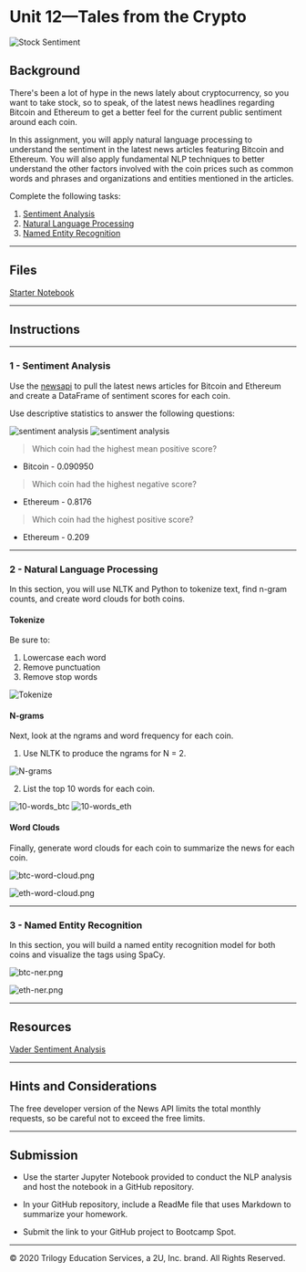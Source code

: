 # Unit 12—Tales from the Crypto

![Stock Sentiment](Images/sentimental.jpeg)

## Background

There's been a lot of hype in the news lately about cryptocurrency, so you want to take stock, so to speak, of the latest news headlines regarding Bitcoin and Ethereum to get a better feel for the current public sentiment around each coin.

In this assignment, you will apply natural language processing to understand the sentiment in the latest news articles featuring Bitcoin and Ethereum. You will also apply fundamental NLP techniques to better understand the other factors involved with the coin prices such as common words and phrases and organizations and entities mentioned in the articles.

Complete the following tasks:

1. [Sentiment Analysis](#1---Sentiment-Analysis)
2. [Natural Language Processing](#2---Natural-Language-Processing)
3. [Named Entity Recognition](#3---Named-Entity-Recognition)

---

## Files

[Starter Notebook](Starter_Code/crypto_sentiment.ipynb)

---

## Instructions

----

### 1 - Sentiment Analysis

Use the [newsapi](https://newsapi.org/) to pull the latest news articles for Bitcoin and Ethereum and create a DataFrame of sentiment scores for each coin.

Use descriptive statistics to answer the following questions:

![sentiment analysis](Images/btc_sentiment.JPG)
![sentiment analysis](Images/ethereum_sentiment.JPG)

> Which coin had the highest mean positive score?
*  Bitcoin - 0.090950

> Which coin had the highest negative score?
*  Ethereum - 0.8176

> Which coin had the highest positive score?
*  Ethereum - 0.209
---

### 2 - Natural Language Processing

In this section, you will use NLTK and Python to tokenize text, find n-gram counts, and create word clouds for both coins. 

#### Tokenize

Be sure to:

1. Lowercase each word
2. Remove punctuation
3. Remove stop words

![Tokenize](Images/tokenize.JPG)

#### N-grams

Next, look at the ngrams and word frequency for each coin.

1. Use NLTK to produce the ngrams for N = 2.

![N-grams](Images/ngrams.JPG)

2. List the top 10 words for each coin.

![10-words_btc](Images/btc_tokens_10words.JPG)
![10-words_eth](Images/ethereum_tokens_10words.JPG)


#### Word Clouds

Finally, generate word clouds for each coin to summarize the news for each coin.

![btc-word-cloud.png](Images/btc-word-cloud.JPG)

![eth-word-cloud.png](Images/eth-word-cloud.JPG)

---

### 3 - Named Entity Recognition

In this section, you will build a named entity recognition model for both coins and visualize the tags using SpaCy.

![btc-ner.png](Images/btc-ner.JPG)

![eth-ner.png](Images/eth-ner.JPG)

---

## Resources

[Vader Sentiment Analysis](http://www.nltk.org/howto/sentiment.html)

---

## Hints and Considerations

The free developer version of the News API limits the total monthly requests, so be careful not to exceed the free limits.

---

## Submission

* Use the starter Jupyter Notebook provided to conduct the NLP analysis and host the notebook in a GitHub repository.

* In your GitHub repository, include a ReadMe file that uses Markdown to summarize your homework.

* Submit the link to your GitHub project to Bootcamp Spot.

---

© 2020 Trilogy Education Services, a 2U, Inc. brand. All Rights Reserved.
